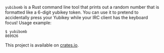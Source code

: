 ```yubibomb``` is a Rust command line tool that prints out a random number that is formatted like a
6-digit yubikey token. You can use it to pretend to accidentally press your Yubikey while your IRC
client has the keyboard focus! Usage example:

```
$ yubibomb
869926
```

This project is available on [crates.io](https://crates.io/crates/yubibomb).
